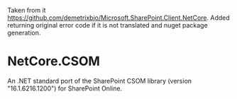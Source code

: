 Taken from it https://github.com/demetrixbio/Microsoft.SharePoint.Client.NetCore.
Added returning original error code if it is not translated and nuget package generation.

# NetCore.CSOM
An .NET standard port of the SharePoint CSOM library (version "16.1.6216.1200") for SharePoint Online.